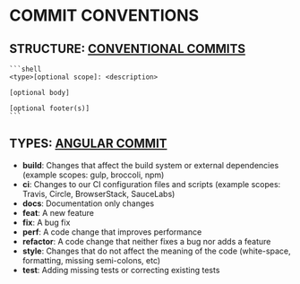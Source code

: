 # COMMIT CONVENTIONS
## STRUCTURE: [CONVENTIONAL COMMITS](https://www.conventionalcommits.org/en/v1.0.0/)
    ```shell
    <type>[optional scope]: <description>

    [optional body]

    [optional footer(s)]
    ```

## TYPES: [ANGULAR COMMIT](https://github.com/angular/angular/blob/22b96b9/CONTRIBUTING.md#type)
* **build**: Changes that affect the build system or external dependencies (example scopes: gulp, broccoli, npm)
* **ci**: Changes to our CI configuration files and scripts (example scopes: Travis, Circle, BrowserStack, SauceLabs)
* **docs**: Documentation only changes
* **feat**: A new feature
* **fix**: A bug fix
* **perf**: A code change that improves performance
* **refactor**: A code change that neither fixes a bug nor adds a feature
* **style**: Changes that do not affect the meaning of the code (white-space, formatting, missing semi-colons, etc)
* **test**: Adding missing tests or correcting existing tests
